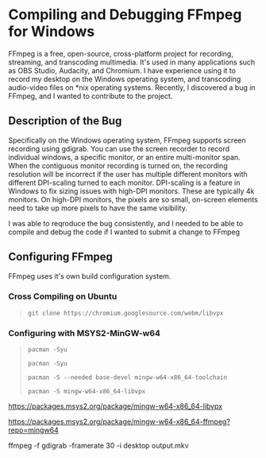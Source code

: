 # Compiling and Debugging FFmpeg for Windows
FFmpeg is a free, open-source, cross-platform project for recording, streaming, and transcoding multimedia. It's used in many applications such as OBS Studio, Audacity, and Chromium. I have experience using it to record my desktop on the Windows operating system, and transcoding audio-video files on *nix operating systems. Recently, I discovered a bug in FFmpeg, and I wanted to contribute to the project.

## Description of the Bug
Specifically on the Windows operating system, FFmpeg supports screen recording using gdigrab. You can use the screen recorder to record individual windows, a specific monitor, or an entire multi-monitor span. When the contiguous monitor recording is turned on, the recording resolution will be incorrect if the user has multiple different monitors with different DPI-scaling turned to each monitor. DPI-scaling is a feature in Windows to fix sizing issues with high-DPI monitors. These are typically 4k monitors. On high-DPI monitors, the pixels are so small, on-screen elements need to take up more pixels to have the same visibility. 

I was able to reqroduce the bug consistently, and I needed to be able to compile and debug the code if I wanted to submit a change to FFmpeg

## Configuring FFmpeg
FFmpeg uses it's own build configuration system. 

### Cross Compiling on Ubuntu
> `git clone https://chromium.googlesource.com/webm/libvpx`

### Configuring with MSYS2-MinGW-w64
> `pacman -Syu`
>
> `pacman -Syu`
>
> `pacman -S --needed base-devel mingw-w64-x86_64-toolchain`
>
> `pacman -S mingw-w64-x86_64-libvpx`


https://packages.msys2.org/package/mingw-w64-x86_64-libvpx

https://packages.msys2.org/package/mingw-w64-x86_64-ffmpeg?repo=mingw64


ffmpeg -f gdigrab -framerate 30 -i desktop output.mkv